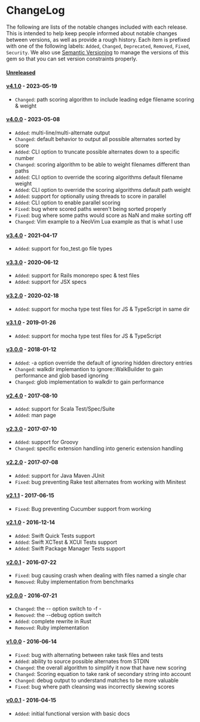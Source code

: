 # ChangeLog

The following are lists of the notable changes included with each release.
This is intended to help keep people informed about notable changes between
versions, as well as provide a rough history. Each item is prefixed with
one of the following labels: `Added`, `Changed`, `Deprecated`,
`Removed`, `Fixed`, `Security`. We also use [Semantic
Versioning](http://semver.org) to manage the versions of this gem so
that you can set version constraints properly.

#### [Unreleased][unreleased]

#### [v4.1.0][v4.1.0] - 2023-05-19

* `Changed`: path scoring algorithm to include leading edge filename scoring & weight

#### [v4.0.0][v4.0.0] - 2023-05-08

* `Added`: multi-line/multi-alternate output
* `Changed`: default behavior to output all possible alternates sorted by score
* `Added`: CLI option to truncate possible alternates down to a specific number
* `Changed`: scoring algorithm to be able to weight filenames different than paths
* `Added`: CLI option to override the scoring algorithms default filename weight
* `Added`: CLI option to override the scoring algorithms default path weight
* `Added`: support for optionally using threads to score in parallel
* `Added`: CLI option to enable parallel scoring
* `Fixed`: bug where scored paths weren't being sorted properly
* `Fixed`: bug where some paths would score as NaN and make sorting off
* `Changed`: Vim example to a NeoVim Lua example as that is what I use

#### [v3.4.0][v3.4.0] - 2021-04-17

* `Added`: support for foo_test.go file types

#### [v3.3.0][v3.3.0] - 2020-06-12

* `Added`: support for Rails monorepo spec & test files
* `Added`: support for JSX specs

#### [v3.2.0][v3.2.0] - 2020-02-18

* `Added`: support for mocha type test files for JS & TypeScript in same dir

#### [v3.1.0][v3.1.0] - 2019-01-26

* `Added`: support for mocha type test files for JS & TypeScript

#### [v3.0.0][v3.0.0] - 2018-01-12

* `Added`: -a option override the default of ignoring hidden directory entries
* `Changed`: walkdir implemantion to ignore::WalkBuilder to gain performance and glob based ignoring
* `Changed`: glob implementation to walkdir to gain performance

#### [v2.4.0][v2.4.0] - 2017-08-10

* `Added`: support for Scala Test/Spec/Suite
* `Added`: man page

#### [v2.3.0][v2.3.0] - 2017-07-10

* `Added`: support for Groovy
* `Changed`: specific extension handling into generic extension handling

#### [v2.2.0][v2.2.0] - 2017-07-08

* `Added`: support for Java Maven JUnit
* `Fixed`: bug preventing Rake test alternates from working with Minitest

#### [v2.1.1][v2.1.1] - 2017-06-15

* `Fixed`: Bug preventing Cucumber support from working

#### [v2.1.0][v2.1.0] - 2016-12-14

* `Added`: Swift Quick Tests support
* `Added`: Swift XCTest & XCUI Tests support
* `Added`: Swift Package Manager Tests support

#### [v2.0.1][v2.0.1] - 2016-07-22

* `Fixed`: bug causing crash when dealing with files named a single char
* `Removed`: Ruby implementation from benchmarks

#### [v2.0.0][v2.0.0] - 2016-07-21

* `Changed`: the -- option switch to -f -
* `Removed`: the --debug option switch
* `Added`: complete rewrite in Rust
* `Removed`: Ruby implementation

#### [v1.0.0][v1.0.0] - 2016-06-14

* `Fixed`: bug with alternating between rake task files and tests
* `Added`: ability to source possible alternates from STDIN
* `Changed`: the overall algorithm to simplify it now that have new scoring
* `Changed`: Scoring equation to take rank of secondary string into account
* `Changed`: debug output to understand matches to be more valuable
* `Fixed`: bug where path cleansing was incorrectly skewing scores

#### [v0.0.1][v0.0.1] - 2016-04-15

* `Added`: initial functional version with basic docs

[unreleased]: https://github.com/uptech/alt/compare/v4.0.0...HEAD
[v0.0.1]: https://github.com/uptech/alt/compare/7c9b152...v0.0.1
[v1.0.0]: https://github.com/uptech/alt/compare/v0.0.1...v1.0.0
[v2.0.0]: https://github.com/uptech/alt/compare/v1.0.0...v2.0.0
[v2.0.1]: https://github.com/uptech/alt/compare/v2.0.0...v2.0.1
[v2.1.0]: https://github.com/uptech/alt/compare/v2.0.1...v2.1.0
[v2.1.1]: https://github.com/uptech/alt/compare/v2.1.0...v2.1.1
[v2.2.0]: https://github.com/uptech/alt/compare/v2.1.1...v2.2.0
[v2.3.0]: https://github.com/uptech/alt/compare/v2.2.0...v2.3.0
[v2.4.0]: https://github.com/uptech/alt/compare/v2.3.0...v2.4.0
[v3.0.0]: https://github.com/uptech/alt/compare/v2.4.0...v3.0.0
[v3.1.0]: https://github.com/uptech/alt/compare/v3.0.0...v3.1.0
[v3.2.0]: https://github.com/uptech/alt/compare/v3.1.0...v3.2.0
[v3.3.0]: https://github.com/uptech/alt/compare/v3.2.0...v3.3.0
[v3.4.0]: https://github.com/uptech/alt/compare/v3.3.0...v3.4.0
[v4.0.0]: https://github.com/uptech/alt/compare/v3.4.0...v4.0.0
[v4.1.0]: https://github.com/uptech/alt/compare/v4.0.0...v4.1.0
